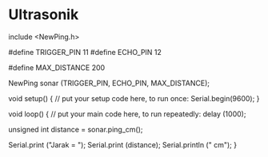 # Ultrasonik

include <NewPing.h>

#define TRIGGER_PIN 11
#define ECHO_PIN 12

#define MAX_DISTANCE 200

NewPing sonar (TRIGGER_PIN, ECHO_PIN, MAX_DISTANCE);

void setup() {
  // put your setup code here, to run once:
Serial.begin(9600);
}

void loop() {
  // put your main code here, to run repeatedly:
delay (1000);

unsigned int distance = sonar.ping_cm();

Serial.print ("Jarak = ");
Serial.print (distance);
Serial.println (" cm");
}
